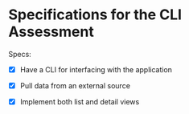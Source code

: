 # Specifications for the CLI Assessment

Specs:
- [x] Have a CLI for interfacing with the application

- [x] Pull data from an external source

- [x] Implement both list and detail views
